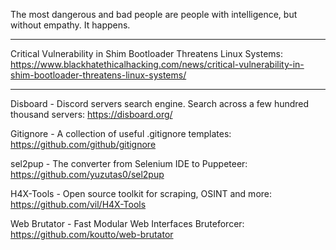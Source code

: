 The most dangerous and bad people are people with intelligence, but without empathy. It happens.

----

Critical Vulnerability in Shim Bootloader Threatens Linux Systems: https://www.blackhatethicalhacking.com/news/critical-vulnerability-in-shim-bootloader-threatens-linux-systems/

----

Disboard - Discord servers search engine. Search across a few hundred thousand servers: https://disboard.org/

Gitignore - A collection of useful .gitignore templates: https://github.com/github/gitignore

sel2pup - The converter from Selenium IDE to Puppeteer: https://github.com/yuzutas0/sel2pup

H4X-Tools - Open source toolkit for scraping, OSINT and more: https://github.com/vil/H4X-Tools

Web Brutator - Fast Modular Web Interfaces Bruteforcer: https://github.com/koutto/web-brutator

